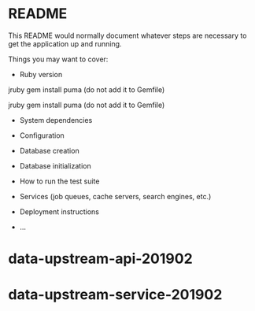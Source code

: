 # README

This README would normally document whatever steps are necessary to get the
application up and running.

Things you may want to cover:

* Ruby version

jruby
gem install puma (do not add it to Gemfile)

jruby
gem install puma (do not add it to Gemfile)

* System dependencies

* Configuration

* Database creation

* Database initialization

* How to run the test suite

* Services (job queues, cache servers, search engines, etc.)

* Deployment instructions

* ...
# data-upstream-api-201902
# data-upstream-service-201902
